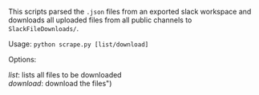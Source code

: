This scripts parsed the `.json` files from an exported slack workspace and downloads all uploaded files from all public channels to `SlackFileDownloads/`.

Usage: `python scrape.py [list/download]`

Options:

*list*: lists all files to be downloaded  
*download*: download the files")
